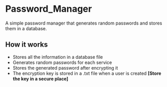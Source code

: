 # Password_Manager
A simple password manager that generates random passwords and stores them in a database.

## How it works
- Stores all the information in a database file
- Generates random passwords for each service
- Stores the generated password after encrypting it
- The encryption key is stored in a .txt file when a user is created **[Store the key in a secure place]**

